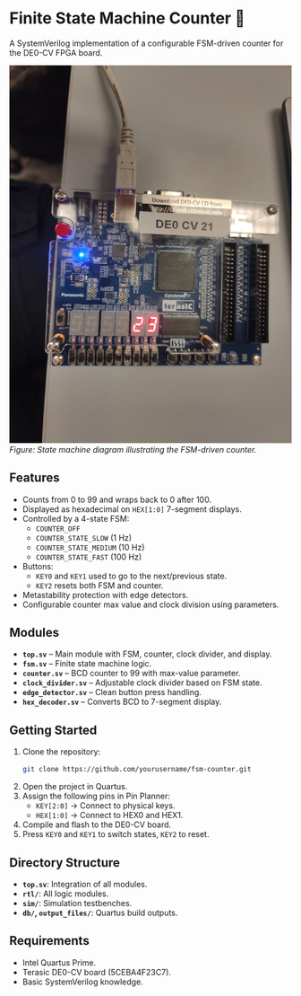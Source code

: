 # Finite State Machine Counter 🔁

A SystemVerilog implementation of a configurable FSM-driven counter for the DE0-CV FPGA board.

![State Machine](state_machine.png)  
*Figure: State machine diagram illustrating the FSM-driven counter.*

## Features
- Counts from 0 to 99 and wraps back to 0 after 100.
- Displayed as hexadecimal on `HEX[1:0]` 7-segment displays.
- Controlled by a 4-state FSM:
  - `COUNTER_OFF`
  - `COUNTER_STATE_SLOW` (1 Hz)
  - `COUNTER_STATE_MEDIUM` (10 Hz)
  - `COUNTER_STATE_FAST` (100 Hz)
- Buttons:
  - `KEY0` and `KEY1` used to go to the next/previous state.
  - `KEY2` resets both FSM and counter.
- Metastability protection with edge detectors.
- Configurable counter max value and clock division using parameters.

## Modules
- **`top.sv`** – Main module with FSM, counter, clock divider, and display.
- **`fsm.sv`** – Finite state machine logic.
- **`counter.sv`** – BCD counter to 99 with max-value parameter.
- **`clock_divider.sv`** – Adjustable clock divider based on FSM state.
- **`edge_detector.sv`** – Clean button press handling.
- **`hex_decoder.sv`** – Converts BCD to 7-segment display.

## Getting Started
1. Clone the repository:
   ```bash
   git clone https://github.com/yourusername/fsm-counter.git
   ```
2. Open the project in Quartus.
3. Assign the following pins in Pin Planner:
   - `KEY[2:0]` → Connect to physical keys.
   - `HEX[1:0]` → Connect to HEX0 and HEX1.
4. Compile and flash to the DE0-CV board.
5. Press `KEY0` and `KEY1` to switch states, `KEY2` to reset.

## Directory Structure
- **`top.sv`**: Integration of all modules.
- **`rtl/`**: All logic modules.
- **`sim/`**: Simulation testbenches.
- **`db/`, `output_files/`**: Quartus build outputs.

## Requirements
- Intel Quartus Prime.
- Terasic DE0-CV board (5CEBA4F23C7).
- Basic SystemVerilog knowledge.